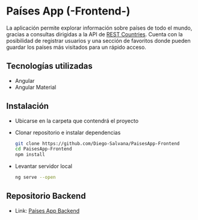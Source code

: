 # Países App (-Frontend-)

La aplicación permite explorar información sobre países de todo el mundo, gracias a consultas dirigidas a la API de [REST Countries](https://restcountries.com). Cuenta con la posibilidad de registrar usuarios y una sección de favoritos donde pueden guardar los países más visitados para un rápido acceso.

## Tecnologías utilizadas

-  Angular
-  Angular Material

## Instalación

-  Ubicarse en la carpeta que contendrá el proyecto
-  Clonar repositorio e instalar dependencias

   ```bash
   git clone https://github.com/Diego-Salvana/PaisesApp-Frontend
   cd PaisesApp-Frontend
   npm install
   ```
-  Levantar servidor local

   ```bash
   ng serve --open
   ```

 ## Repositorio Backend
 - Link: [Países App Backend](https://github.com/Diego-Salvana/PaisesApp-Backend)

